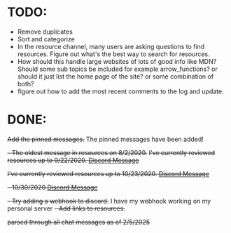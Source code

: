 # TODO:

- Remove duplicates
- Sort and categorize
- In the resource channel, many users are asking questions to find resources. Figure out what's the best way to search for resources.
- How should this handle large websites of lots of good info like MDN? Should some sub topics be included for example arrow_functions? or should it just list the home page of the site? or some combination of both?
- figure out how to add the most recent comments to the log and update.

# DONE:

~~Add the pinned messages.~~ The pinned messages have been added!

~~- The oldest message in resources on 8/2/2020.~~
~~I've currently reviewed resources up to 9/22/2020. [Discord Message](https://discord.com/channels/735923219315425401/737804588266291252/757992749659324426)~~

~~I've currently reviewed resources up to 10/23/2020. [Discord Message](https://discord.com/channels/735923219315425401/737804588266291252/769200112600612874)~~

~~- 10/30/2020 [Discord Message](https://discord.com/channels/735923219315425401/737804588266291252/771676863344934932)~~

~~- Try adding a webhook to discord.~~ I have my webhook working on my personal server
~~- Add links to resources.~~

~~parsed through all chat messages as of 2/5/2025~~
